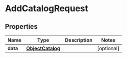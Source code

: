 

# AddCatalogRequest


## Properties

| Name | Type | Description | Notes |
|------------ | ------------- | ------------- | -------------|
|**data** | [**ObjectCatalog**](ObjectCatalog.md) |  |  [optional] |



